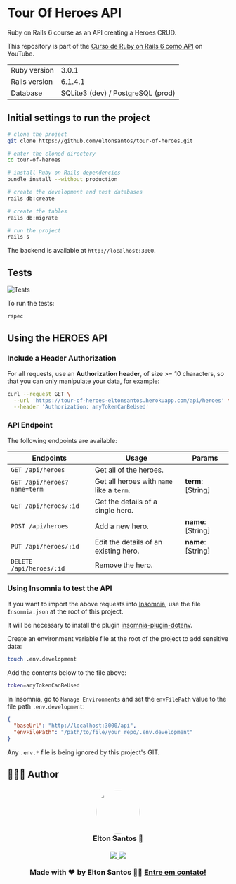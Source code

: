 # Tour Of Heroes API

Ruby on Rails 6 course as an API creating a Heroes CRUD.

This repository is part of the [Curso de Ruby on Rails 6 como API](https://www.youtube.com/watch?v=gTR6lx00Nac&list=PLqsayW8DhUmuvgOX08aXYk6Y-HGrdYg20) on YouTube.

<table>
  <tr>
    <td>Ruby version</td>
    <td>
      3.0.1
    </td>
  </tr>
  <tr>
    <td>Rails version</td>
    <td>
      6.1.4.1
    </td>
  </tr>
  <tr>
    <td>Database</td>
    <td>
      SQLite3 (dev) / PostgreSQL (prod)
    </td>
  </tr>
</table>

## Initial settings to run the project

```bash
# clone the project
git clone https://github.com/eltonsantos/tour-of-heroes.git

# enter the cloned directory
cd tour-of-heroes

# install Ruby on Rails dependencies
bundle install --without production

# create the development and test databases
rails db:create

# create the tables
rails db:migrate

# run the project
rails s
```

The backend is available at `http://localhost:3000`.

## Tests

![Tests](https://github.com/eltonsantos/tour-of-heroes/actions/workflows/ruby.yml/badge.svg)

To run the tests:

```bash
rspec
```

## Using the HEROES API

### Include a Header Authorization

For all requests, use an **Authorization header**, of size >= 10 characters, so that you can only manipulate your data, for example:

```bash
curl --request GET \
  --url 'https://tour-of-heroes-eltonsantos.herokuapp.com/api/heroes' \
  --header 'Authorization: anyTokenCanBeUsed'
```

### API Endpoint

The following endpoints are available:

| Endpoints                   | Usage                                     | Params             |
| --------------------------- | ----------------------------------------- | ------------------ |
| `GET /api/heroes`           | Get all of the heroes.                    |                    |
| `GET /api/heroes?name=term` | Get all heroes with `name` like a `term`. | **term**: [String] |
| `GET /api/heroes/:id`       | Get the details of a single hero.         |                    |
| `POST /api/heroes`          | Add a new hero.                           | **name**: [String] |
| `PUT /api/heroes/:id`       | Edit the details of an existing hero.     | **name**: [String] |
| `DELETE /api/heroes/:id`    | Remove the hero.                          |                    |

### Using Insomnia to test the API

If you want to import the above requests into [Insomnia](https://insomnia.rest/download), use the file `Insomnia.json` at the root of this project.

It will be necessary to install the plugin [insomnia-plugin-dotenv](https://insomnia.rest/plugins/insomnia-plugin-dotenv).

Create an environment variable file at the root of the project to add sensitive data:

```bash
touch .env.development
```

Add the contents below to the file above:

```bash
token=anyTokenCanBeUsed
```

In Insomnia, go to `Manage Environments` and set the `envFilePath` value to the file path `.env.development`:

```json
{
  "baseUrl": "http://localhost:3000/api",
  "envFilePath": "/path/to/file/your_repo/.env.development"
}
```

Any `.env.*` file is being ignored by this project's GIT.

## 👨🏻‍💻 Author

<h3 align="center">
  <img style="border-radius: 50%" src="https://avatars3.githubusercontent.com/u/1292594?s=460&u=0b1bfb0fc81256c59dc33f31ce344231bd5a5286&v=4" width="100px;" alt=""/>
  <br/>
  <strong>Elton Santos</strong> 🚀
  <br/>
  <br/>

 <a href="https://www.linkedin.com/in/eltonmelosantos" alt="LinkedIn" target="blank">
    <img src="https://img.shields.io/badge/-LinkedIn-blue?style=flat-square&logo=Linkedin&logoColor=white" />
  </a>

  <a href="mailto:elton.melo.santos@gmail.com?subject=Olá%20Elton" alt="Email" target="blank">
    <img src="https://img.shields.io/badge/-Gmail-c14438?style=flat-square&logo=Gmail&logoColor=white&link=mailto:elton.melo.santos@gmail.com" />
  </a>

<br/>

Made with ❤️ by Elton Santos 👋🏽 [Entre em contato!](https://www.linkedin.com/in/eltonmelosantos/)

</h3>